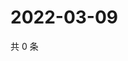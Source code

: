 # 2022-03-09

共 0 条

<!-- BEGIN WEIBO -->
<!-- 最后更新时间 Wed Mar 09 2022 21:11:36 GMT+0800 (China Standard Time) -->

<!-- END WEIBO -->
